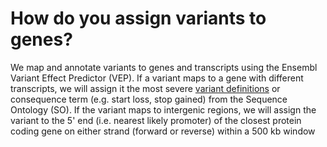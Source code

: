 # How do you assign variants to genes?

We map and annotate variants to genes and transcripts using the Ensembl Variant Effect Predictor \(VEP\). If a variant maps to a gene with different transcripts, we will assign it the most severe [variant definitions](http://www.targetvalidation.org/variants) or consequence term \(e.g. start loss, stop gained\) from the Sequence Ontology \(SO\). If the variant maps to intergenic regions, we will assign the variant to the 5' end \(i.e. nearest likely promoter\) of the closest protein coding gene on either strand \(forward or reverse\) within a 500 kb window

